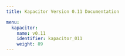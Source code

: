 ```yaml
---
title: Kapacitor Version 0.11 Documentation

menu:
  kapacitor:
    name: v0.11
    identifier: kapacitor_011
    weight: 89
---
```

